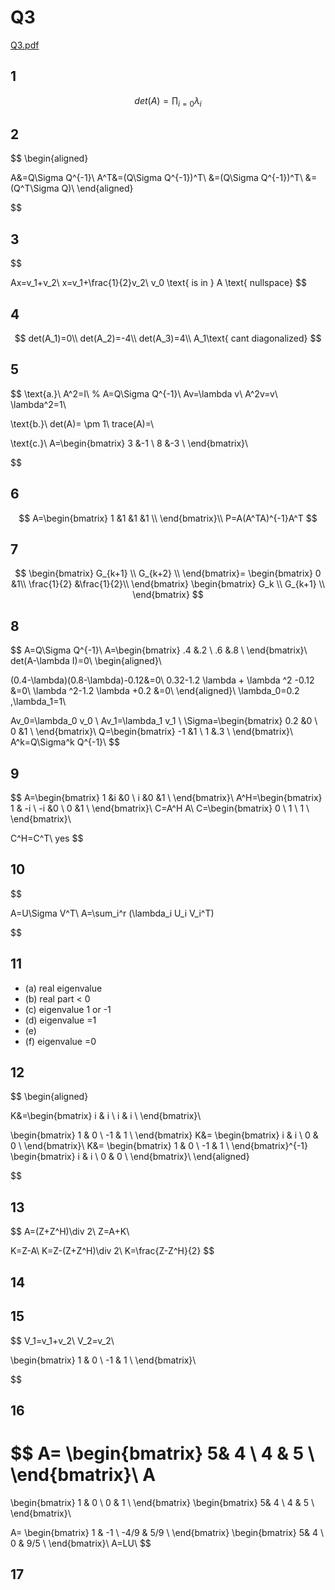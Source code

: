 # Q3

[Q3.pdf](../../assets/pdf/matrix_algebra_Q3.pdf)

## 1
$$
det(A)= \prod_{i=0} \lambda_i
$$
## 2 
$$
\begin{aligned}
    
A&=Q\Sigma Q^{-1}\\
A^T&=(Q\Sigma Q^{-1})^T\\
&=(Q\Sigma Q^{-1})^T\\
&=(Q^T\Sigma Q)\\
\end{aligned}

$$

## 3
$$

Ax=v_1+v_2\\
x=v_1+\frac{1}{2}v_2\\
v_0 \text{ is in } A \text{ nullspace}
$$

## 4
$$
det(A_1)=0\\
det(A_2)=-4\\
det(A_3)=4\\
A_1\text{ cant diagonalized}
$$

## 5

$$
\text{a.}\\
A^2=I\\
% A=Q\Sigma Q^{-1}\\
Av=\lambda v\\
A^2v=v\\
\lambda^2=1\\

\text{b.}\\
det(A)= \pm 1\\
trace(A)=\\

\text{c.}\\
A=\begin{bmatrix}
3 &-1  \\
8 &-3  \\
\end{bmatrix}\\

$$

## 6

$$
A=\begin{bmatrix}
1 &1 &1 &1 \\
\end{bmatrix}\\
P=A(A^TA)^{-1}A^T
$$


## 7
$$
\begin{bmatrix}
G_{k+1}   \\
G_{k+2}   \\
\end{bmatrix}=
\begin{bmatrix}
0 &1\\
\frac{1}{2} &\frac{1}{2}\\
\end{bmatrix}
\begin{bmatrix}
G_k   \\
G_{k+1}   \\
\end{bmatrix}
$$

## 8

$$
A=Q\Sigma Q^{-1}\\
A=\begin{bmatrix}
.4 &.2 \\
.6 &.8 \\
\end{bmatrix}\\
det(A-\lambda I)=0\\
\begin{aligned}\\
    
(0.4-\lambda)(0.8-\lambda)-0.12&=0\\
0.32-1.2 \lambda + \lambda ^2 -0.12 &=0\\
\lambda ^2-1.2 \lambda +0.2 &=0\\
\end{aligned}\\
\lambda_0=0.2 ,\lambda_1=1\\

Av_0=\lambda_0 v_0 \\
Av_1=\lambda_1 v_1 \\
\Sigma=\begin{bmatrix}
0.2 &0 \\
0 &1 \\
\end{bmatrix}\\
Q=\begin{bmatrix}
-1 &1 \\
1 &.3 \\
\end{bmatrix}\\
A^k=Q\Sigma^k Q^{-1}\\
$$

## 9

$$
A=\begin{bmatrix}
1 &i &0  \\
i &0 &1  \\
\end{bmatrix}\\
A^H=\begin{bmatrix}
1 & -i  \\
-i &0  \\
0 &1  \\
\end{bmatrix}\\
C=A^H A\\
C=\begin{bmatrix}
0   \\
1   \\
1   \\
\end{bmatrix}\\

C^H=C^T\\
yes
$$


## 10
$$

A=U\Sigma V^T\\
A=\sum_i^r (\lambda_i U_i V_i^T)

$$
## 11

* (a) real eigenvalue
* (b) real part < 0
* (c) eigenvalue 1 or -1
* (d) eigenvalue =1
* (e) 
* (f) eigenvalue =0

## 12

$$
\begin{aligned}
    
K&=\begin{bmatrix}
i & i \\
i & i \\
\end{bmatrix}\\

\begin{bmatrix}
1 & 0 \\
-1 & 1 \\
\end{bmatrix}
K&=
\begin{bmatrix}
i & i \\
0 & 0 \\
\end{bmatrix}\\
K&=
\begin{bmatrix}
1 & 0 \\
-1 & 1 \\
\end{bmatrix}^{-1}
\begin{bmatrix}
i & i \\
0 & 0 \\
\end{bmatrix}\\
\end{aligned}


$$


## 13


$$
A=(Z+Z^H)\div 2\\
Z=A+K\\

K=Z-A\\
K=Z-(Z+Z^H)\div 2\\
K=\frac{Z-Z^H}{2}
$$

## 14
## 15
$$
V_1=v_1+v_2\\
V_2=v_2\\

\begin{bmatrix}
1 & 0 \\
-1 & 1 \\
\end{bmatrix}\\

$$

## 16


$$
A=
\begin{bmatrix}
5& 4 \\
4 & 5 \\
\end{bmatrix}\\
A
=
\begin{bmatrix}
1 & 0 \\
0 & 1 \\
\end{bmatrix}
\begin{bmatrix}
5& 4 \\
4 & 5 \\
\end{bmatrix}\\


A=
\begin{bmatrix}
1 & -1 \\
-4/9 & 5/9 \\
\end{bmatrix}
\begin{bmatrix}
5& 4 \\
0 & 9/5 \\
\end{bmatrix}\\
A=LU\\
$$
## 17